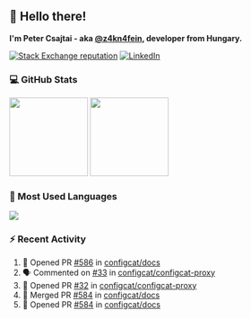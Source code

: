 ## 👋 Hello there!

**I'm Peter Csajtai - aka [@z4kn4fein](https://github.com/z4kn4fein), developer from Hungary.**

[![Stack Exchange reputation](https://img.shields.io/stackexchange/stackoverflow/r/8700582?color=orange&label=reputation&logo=stackoverflow&style=for-the-badge)](https://stackoverflow.com/users/8700582)
[![LinkedIn](https://img.shields.io/badge/linkedin-%230077B5.svg?style=for-the-badge&logo=linkedin&logoColor=white)](https://www.linkedin.com/in/csajtai-p%C3%A9ter-45395341/)

### 💻 GitHub Stats

<div>
  <img height="140px" src="https://github-readme-stats-pcsajtai.vercel.app/api?username=z4kn4fein&show_icons=true&hide_border=true&count_private=true&custom_title=Stats&theme=dracula&line_height=24&hide_title=true">
  <img height="140px" src="https://streak-stats.demolab.com?user=z4kn4fein&theme=dracula&hide_border=true">
  
</div>

### :toolbox: Most Used Languages

<img src="https://github-readme-stats-pcsajtai.vercel.app/api/top-langs/?username=z4kn4fein&theme=dracula&hide_border=true&layout=compact&langs_count=8&hide_title=true">

### :zap: Recent Activity

<!--START_SECTION:activity-->
1. 💪 Opened PR [#586](https://github.com/configcat/docs/pull/586) in [configcat/docs](https://github.com/configcat/docs)
2. 🗣 Commented on [#33](https://github.com/configcat/configcat-proxy/pull/33#issuecomment-3163508711) in [configcat/configcat-proxy](https://github.com/configcat/configcat-proxy)
3. 💪 Opened PR [#32](https://github.com/configcat/configcat-proxy/pull/32) in [configcat/configcat-proxy](https://github.com/configcat/configcat-proxy)
4. 🎉 Merged PR [#584](https://github.com/configcat/docs/pull/584) in [configcat/docs](https://github.com/configcat/docs)
5. 💪 Opened PR [#584](https://github.com/configcat/docs/pull/584) in [configcat/docs](https://github.com/configcat/docs)
<!--END_SECTION:activity-->
